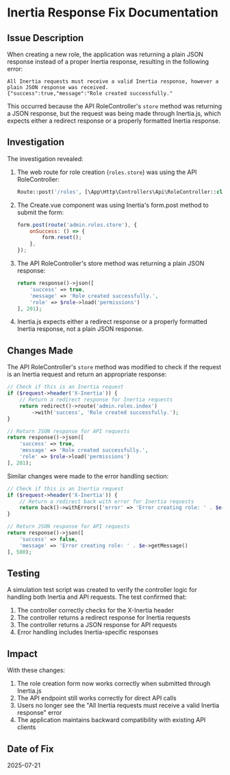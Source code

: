 # Inertia Response Fix Documentation

## Issue Description

When creating a new role, the application was returning a plain JSON response instead of a proper Inertia response, resulting in the following error:

```
All Inertia requests must receive a valid Inertia response, however a plain JSON response was received.
{"success":true,"message":"Role created successfully."
```

This occurred because the API RoleController's `store` method was returning a JSON response, but the request was being made through Inertia.js, which expects either a redirect response or a properly formatted Inertia response.

## Investigation

The investigation revealed:

1. The web route for role creation (`roles.store`) was using the API RoleController:
   ```php
   Route::post('/roles', [\App\Http\Controllers\Api\RoleController::class, 'store'])->name('roles.store');
   ```

2. The Create.vue component was using Inertia's form.post method to submit the form:
   ```javascript
   form.post(route('admin.roles.store'), {
       onSuccess: () => {
           form.reset();
       },
   });
   ```

3. The API RoleController's store method was returning a plain JSON response:
   ```php
   return response()->json([
       'success' => true,
       'message' => 'Role created successfully.',
       'role' => $role->load('permissions')
   ], 201);
   ```

4. Inertia.js expects either a redirect response or a properly formatted Inertia response, not a plain JSON response.

## Changes Made

The API RoleController's `store` method was modified to check if the request is an Inertia request and return an appropriate response:

```php
// Check if this is an Inertia request
if ($request->header('X-Inertia')) {
    // Return a redirect response for Inertia requests
    return redirect()->route('admin.roles.index')
        ->with('success', 'Role created successfully.');
}

// Return JSON response for API requests
return response()->json([
    'success' => true,
    'message' => 'Role created successfully.',
    'role' => $role->load('permissions')
], 201);
```

Similar changes were made to the error handling section:

```php
// Check if this is an Inertia request
if ($request->header('X-Inertia')) {
    // Return a redirect back with error for Inertia requests
    return back()->withErrors(['error' => 'Error creating role: ' . $e->getMessage()]);
}

// Return JSON response for API requests
return response()->json([
    'success' => false,
    'message' => 'Error creating role: ' . $e->getMessage()
], 500);
```

## Testing

A simulation test script was created to verify the controller logic for handling both Inertia and API requests. The test confirmed that:

1. The controller correctly checks for the X-Inertia header
2. The controller returns a redirect response for Inertia requests
3. The controller returns a JSON response for API requests
4. Error handling includes Inertia-specific responses

## Impact

With these changes:

1. The role creation form now works correctly when submitted through Inertia.js
2. The API endpoint still works correctly for direct API calls
3. Users no longer see the "All Inertia requests must receive a valid Inertia response" error
4. The application maintains backward compatibility with existing API clients

## Date of Fix

2025-07-21

